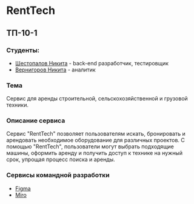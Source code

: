  # RentTech
 ## ТП-10-1
 ### Студенты:
* [Шестопалов Никита](https://taplink.cc/nikita_shestopalov) - back-end разработчик, тестировщик
* [Вернигоров Никита](https://taplink.cc/nikitavernigorov) - аналитик
### Тема
Сервис для аренды строительной, сельскохозяйственной и грузовой техники.
### Описание сервиса
Сервис "RentTech" позволяет пользователям искать, бронировать и арендовать необходимое оборудование для различных проектов. С помощью "RentTech", пользователи могут выбрать подходящие машины, оформить аренду и получить доступ к технике на нужный срок, упрощая процесс поиска и аренды.
### Сервисы командной разработки
* [Figma](https://www.figma.com/design/IR2aczLmZFEGGzKCuZmaU5/RentTech?node-id=0-1&t=vfJwC8DxXS2Kdhcm-1)
* [Miro](https://miro.com/app/board/uXjVIZ2A7Mk=/?share_link_id=346188755187)
